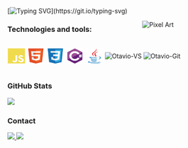 [![Typing SVG](https://readme-typing-svg.herokuapp.com?font=Fira+Code&pause=1000&color=F780F6&width=435&lines=Hi%2C+everyone!+I'm+Ot%C3%A1vio+Castro+;Welcome+to+my+Github+profile!)](https://git.io/typing-svg)

<img src="https://i.redd.it/5wt1vl6ku4781.gif" alt="Pixel Art" align="right" width="200">

### Technologies and tools: 

<div style="display: inline_block"><br>
  <img align="center" alt="Otavio-Js" height="35" width="40" src="https://raw.githubusercontent.com/devicons/devicon/master/icons/javascript/javascript-plain.svg">
  <img align="center" alt="Otavio-HTML" height="35" width="40" src="https://raw.githubusercontent.com/devicons/devicon/master/icons/html5/html5-original.svg">
  <img align="center" alt="Otavio-CSS" height="35" width="40" src="https://raw.githubusercontent.com/devicons/devicon/master/icons/css3/css3-original.svg">    
  <img align="center" alt="Otavio-Csharp" height="35" width="40" src="https://raw.githubusercontent.com/devicons/devicon/master/icons/csharp/csharp-original.svg">
  <img align="center" alt="Otavio-Jv" height="35" width="40" src="https://raw.githubusercontent.com/devicons/devicon/master/icons/java/java-original.svg">
  <img align="center" alt="Otavio-VS" height="35" width="40" src="https://cdn.jsdelivr.net/gh/devicons/devicon/icons/vscode/vscode-original.svg">
  <img align="center" alt="Otavio-Git" height="35" width="40" src="https://cdn.jsdelivr.net/gh/devicons/devicon/icons/git/git-original.svg">
</div><br>

### GitHub Stats

<div>
  <a href="https://github.com/otavio-castro">
    <img height="195px" src="https://github-readme-stats.vercel.app/api?username=otavio-castro&show_icons=true&theme=one_dark_pro&include_all_commits=true&count_p"/>
  </a>
</div>
    
### Contact

<div> 
  <a href="https://www.linkedin.com/in/ot%C3%A1vio-castro-766b2a289" target="_blank">
    <img src="https://img.shields.io/badge/-LinkedIn-%230077B5?style=for-the-badge&logo=linkedin&logoColor=white" target="_blank">
  </a> 
  <a href="mailto:otavionascimento1514@gmail.com" target="_blank">
    <img src="https://img.shields.io/badge/-Gmail-%23333?style=for-the-badge&logo=gmail&logoColor=white">
  </a>
</div>
